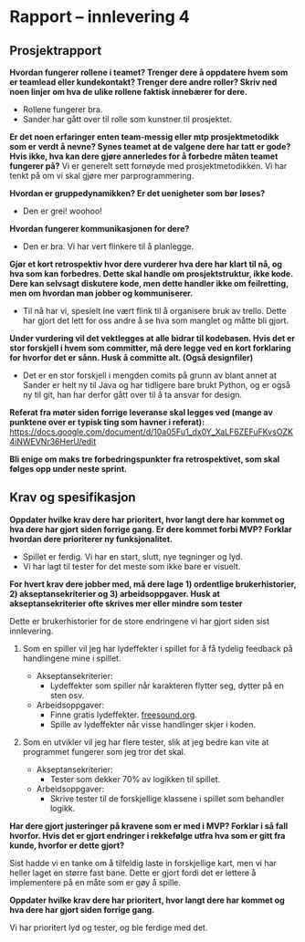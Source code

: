 # Rapport – innlevering 4

## Prosjektrapport

**Hvordan fungerer rollene i teamet? Trenger dere å oppdatere hvem som er teamlead eller kundekontakt?
Trenger dere andre roller? Skriv ned noen linjer om hva de ulike rollene faktisk innebærer for dere.**

- Rollene fungerer bra.
- Sander har gått over til rolle som kunstner til prosjektet.

**Er det noen erfaringer enten team-messig eller mtp prosjektmetodikk som er verdt å nevne? Synes teamet at de valgene
dere har tatt er gode? Hvis ikke, hva kan dere gjøre annerledes for å forbedre måten teamet fungerer på?**
Vi er generelt sett fornøyde med prosjektmetodikken. Vi har tenkt på om vi skal gjøre mer parprogrammering.

**Hvordan er gruppedynamikken? Er det uenigheter som bør løses?**

- Den er grei! woohoo!

**Hvordan fungerer kommunikasjonen for dere?**

- Den er bra. Vi har vert flinkere til å planlegge.

**Gjør et kort retrospektiv hvor dere vurderer hva dere har klart til nå, og hva som kan forbedres. Dette skal handle om
prosjektstruktur, ikke kode. Dere kan selvsagt diskutere kode, men dette handler ikke om feilretting, men om hvordan man
jobber og kommuniserer.**

- Til nå har vi, spesielt Ine vært flink til å organisere bruk av trello. Dette har gjort det lett for oss andre å se
  hva som manglet og måtte bli gjort.

**Under vurdering vil det vektlegges at alle bidrar til kodebasen. Hvis det er stor forskjell i hvem som committer, må
dere legge ved en kort forklaring for hvorfor det er sånn. Husk å committe alt. (Også designfiler)**

- Det er en stor forskjell i mengden comits på grunn av blant annet at Sander er helt ny til Java og har tidligere bare
  brukt Python, og er også ny til git, han har derfor gått over til å ta ansvar for design.

**Referat fra møter siden forrige leveranse skal legges ved (mange av punktene over er typisk ting som havner i
referat):**
https://docs.google.com/document/d/10a05Fu1_dx0Y_XaLF6ZEFuFKvsOZK4iNWEVNr36HerU/edit

**Bli enige om maks tre forbedringspunkter fra retrospektivet, som skal følges opp under neste sprint.**

## Krav og spesifikasjon

**Oppdater hvilke krav dere har prioritert, hvor langt dere har kommet og hva dere har gjort siden forrige gang. Er dere
kommet forbi MVP? Forklar hvordan dere prioriterer ny funksjonalitet.**

- Spillet er ferdig. Vi har en start, slutt, nye tegninger og lyd.
- Vi har lagt til tester for det meste som ikke bare er visuelt.

**For hvert krav dere jobber med, må dere lage 1) ordentlige brukerhistorier, 2) akseptansekriterier og 3)
arbeidsoppgaver. Husk at akseptansekriterier ofte skrives mer eller mindre som tester**

Dette er brukerhistorier for de store endringene vi har gjort siden sist innlevering.

1. Som en spiller vil jeg har lydeffekter i spillet for å få tydelig feedback på handlingene mine i spillet.
    * Akseptansekriterier:
        * Lydeffekter som spiller når karakteren flytter seg, dytter på en sten osv.
    * Arbeidsoppgaver:
        * Finne gratis lydeffekter. [freesound.org](https://freesound.org).
        * Spille av lydeffekter når visse handlinger skjer i koden.

2. Som en utvikler vil jeg har flere tester, slik at jeg bedre kan vite at programmet fungerer som jeg tror det skal.
    * Akseptansekriterier:
        * Tester som dekker 70% av logikken til spillet.
    * Arbeidsoppgaver:
        * Skrive tester til de forskjellige klassene i spillet som behandler logikk.

**Har dere gjort justeringer på kravene som er med i MVP? Forklar i så fall hvorfor. Hvis det er gjort endringer i
rekkefølge utfra hva som er gitt fra kunde, hvorfor er dette gjort?**

Sist hadde vi en tanke om å tilfeldig laste in forskjellige kart, men vi har heller laget en større fast bane.
Dette er gjort fordi det er lettere å implementere på en måte som er gøy å spille.

**Oppdater hvilke krav dere har prioritert, hvor langt dere har kommet og hva dere har gjort siden forrige gang.**

Vi har prioritert lyd og tester, og ble ferdige med det.